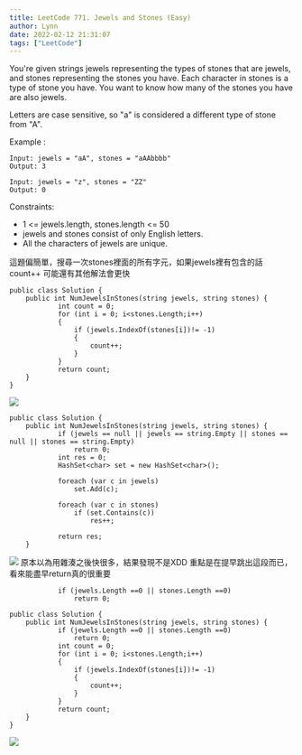 ```yaml
---
title: LeetCode 771. Jewels and Stones (Easy)
author: Lynn
date: 2022-02-12 21:31:07
tags: ["LeetCode"]
---
```

You're given strings jewels representing the types of stones that are jewels, and stones representing the stones you have. Each character in stones is a type of stone you have. You want to know how many of the stones you have are also jewels.

Letters are case sensitive, so "a" is considered a different type of stone from "A".


Example :
```
Input: jewels = "aA", stones = "aAAbbbb"
Output: 3

Input: jewels = "z", stones = "ZZ"
Output: 0
```

<!--more-->

Constraints:

* 1 <= jewels.length, stones.length <= 50
* jewels and stones consist of only English letters.
* All the characters of jewels are unique.

這題偏簡單，搜尋一次stones裡面的所有字元，如果jewels裡有包含的話count++
可能還有其他解法會更快
```
public class Solution {
    public int NumJewelsInStones(string jewels, string stones) {
            int count = 0;
            for (int i = 0; i<stones.Length;i++)
            {
                if (jewels.IndexOf(stones[i])!= -1)
                {
                    count++;
                }
            }
            return count;
    }
}

```
![](https://i.imgur.com/5RRrt6v.png)

```
public class Solution {
    public int NumJewelsInStones(string jewels, string stones) {
            if (jewels == null || jewels == string.Empty || stones == null || stones == string.Empty)
                return 0;
            int res = 0;
            HashSet<char> set = new HashSet<char>();

            foreach (var c in jewels)
                set.Add(c);

            foreach (var c in stones)
                if (set.Contains(c))
                    res++;

            return res;
    }
```
![](https://i.imgur.com/hUfvEpZ.png)
原本以為用雜湊之後快很多，結果發現不是XDD
重點是在提早跳出這段而已，看來能盡早return真的很重要
```
            if (jewels.Length ==0 || stones.Length ==0)
                return 0;
```

```
public class Solution {
    public int NumJewelsInStones(string jewels, string stones) {
            if (jewels.Length ==0 || stones.Length ==0)
                return 0;
            int count = 0;
            for (int i = 0; i<stones.Length;i++)
            {
                if (jewels.IndexOf(stones[i])!= -1)
                {
                    count++;
                }
            }
            return count;
    }
}
```
![](https://i.imgur.com/e9jydbM.png)
